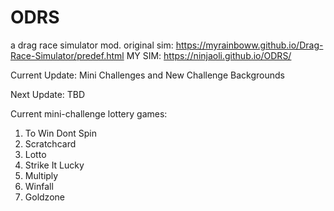 # ODRS
a drag race simulator mod. original sim: https://myrainboww.github.io/Drag-Race-Simulator/predef.html
MY SIM: https://ninjaoli.github.io/ODRS/


Current Update: Mini Challenges and New Challenge Backgrounds

Next Update: TBD



Current mini-challenge lottery games:
1. To Win Dont Spin
2. Scratchcard
3. Lotto
4. Strike It Lucky
5. Multiply
6. Winfall
7. Goldzone
